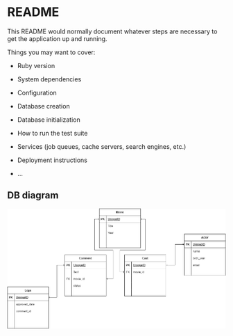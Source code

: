# README

This README would normally document whatever steps are necessary to get the
application up and running.

Things you may want to cover:

* Ruby version

* System dependencies

* Configuration

* Database creation

* Database initialization

* How to run the test suite

* Services (job queues, cache servers, search engines, etc.)

* Deployment instructions

* ...

## DB diagram
<img src="https://github.com/Rodrigo-lpds/movie_catalog/blob/main/model_diagram.png?raw=true">
